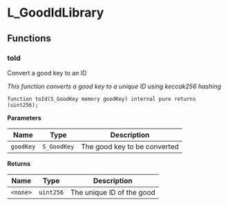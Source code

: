 # L_GoodIdLibrary

## Functions
### toId

Convert a good key to an ID

*This function converts a good key to a unique ID using keccak256 hashing*


```solidity
function toId(S_GoodKey memory goodKey) internal pure returns (uint256);
```
**Parameters**

|Name|Type|Description|
|----|----|-----------|
|`goodKey`|`S_GoodKey`|The good key to be converted|

**Returns**

|Name|Type|Description|
|----|----|-----------|
|`<none>`|`uint256`|The unique ID of the good|


